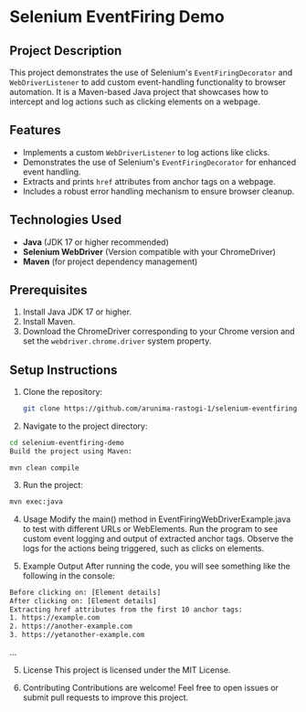  # Selenium EventFiring Demo 
 
## Project Description
This project demonstrates the use of Selenium's `EventFiringDecorator` and `WebDriverListener` to add custom event-handling functionality to browser automation. It is a Maven-based Java project that showcases how to intercept and log actions such as clicking elements on a webpage.

## Features
- Implements a custom `WebDriverListener` to log actions like clicks.
- Demonstrates the use of Selenium's `EventFiringDecorator` for enhanced event handling.
- Extracts and prints `href` attributes from anchor tags on a webpage.
- Includes a robust error handling mechanism to ensure browser cleanup.

## Technologies Used
- **Java** (JDK 17 or higher recommended)
- **Selenium WebDriver** (Version compatible with your ChromeDriver)
- **Maven** (for project dependency management)

## Prerequisites
1. Install Java JDK 17 or higher.
2. Install Maven.
3. Download the ChromeDriver corresponding to your Chrome version and set the `webdriver.chrome.driver` system property.

## Setup Instructions
1. Clone the repository:
   ```bash
   git clone https://github.com/arunima-rastogi-1/selenium-eventfiring-demo.git
    ```
2. Navigate to the project directory:

```bash
cd selenium-eventfiring-demo
Build the project using Maven:
```
```mvn clean compile```

3. Run the project:

```bash
mvn exec:java
```

4. Usage
Modify the main() method in EventFiringWebDriverExample.java to test with different URLs or WebElements.
Run the program to see custom event logging and output of extracted anchor tags.
Observe the logs for the actions being triggered, such as clicks on elements.

5. Example Output
After running the code, you will see something like the following in the console:

```bash
Before clicking on: [Element details]
After clicking on: [Element details]
Extracting href attributes from the first 10 anchor tags:
1. https://example.com
2. https://another-example.com
3. https://yetanother-example.com
```
...

5. License
This project is licensed under the MIT License.

6. Contributing
Contributions are welcome! Feel free to open issues or submit pull requests to improve this project.
